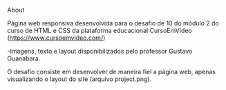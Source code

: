 About

Página web responsiva desenvolvida para o desafio de 10 do módulo 2 do curso de HTML e CSS da plataforma educacional CursoEmVideo (https://www.cursoemvideo.com/)

-Imagens, texto e layout disponibilizados pelo professor Gustavo Guanabara.

O desafio consiste em desenvolver de maneira fiel a página web, apenas visualizando o layout do site (arquivo project.png).

